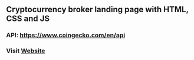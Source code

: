 ## Cryptocurrency broker landing page with HTML, CSS and JS
### API: https://www.coingecko.com/en/api

### Visit [Website](https://crypto-broker-page.netlify.app/)
